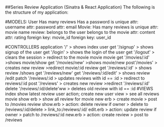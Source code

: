 ##Series Review Application (Sinatra & React Application)
The following is the structure of my application:

#MODELS:
    User
        Has many reviews
        Has a password
        is unique
            attr: username
            attr: password
            attr: email
    Movie:
        Has many reviews
        is unique
            attr: movie name
    review:
        belongs to the user
        belongs to the movie
            attr: content
            attr: rating
            foreign key: movie_id
            foreign key: user_id

#CONTROLLERS
    application
        '/'
            > shows index
    user
        get '/signup'
            > shows signup of the user
        get '/login'
            > shows the login of the user
        get '/logout'
            > clears the session
            > redirect to the movie movie
    movie
        get '/movies/:id'
            >shows movie/show
        get '/movies/new'
            >shows movie/new
        post'/movies'
            > creates new review
            >redirect movie/:id
    review
        get '/reviews/:id'
            > shows review /shows
        get '/reviews/new'
        get '/reviews/:id/edit'
            > shows review /edit
        patch '/reviews/:id
            > updates reviews with  id == :id
            > redirect to reviews/:id
        post '/reviews'
            > creates new review
            >redirect '/reviews/:id'
        delete '/reviews/:id/delete'ww
            > deletes old review with id == :id
#VIEWS
    index
         show latest review
    user
        action; create new user
        view > see all reviews
    movie
        show erb > show all review for movie
        new erb > create movie > post to /movies
    review
        show.erb > action: delete review if owner > delete to  /reviews/:id/delete
          > link_to:/reviews/:id/
        edit.erb > action: update review if owner > patch to /reviews/:id
        new.erb > action: create review > post to /reviews
